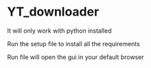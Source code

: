 # YT_downloader

It will only work with python installed

Run the setup file to install all the requirements

Run file will open the gui in your default browser